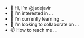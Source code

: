 - 👋 Hi, I’m @jadejavir
- 👀 I’m interested in ...
- 🌱 I’m currently learning ...
- 💞️ I’m looking to collaborate on ...
- 📫 How to reach me ...

<!---
jadejavir/jadejavir is a ✨ special ✨ repository because its `README.md` (this file) appears on your GitHub profile.
You can click the Preview link to take a look at your changes.
--->
